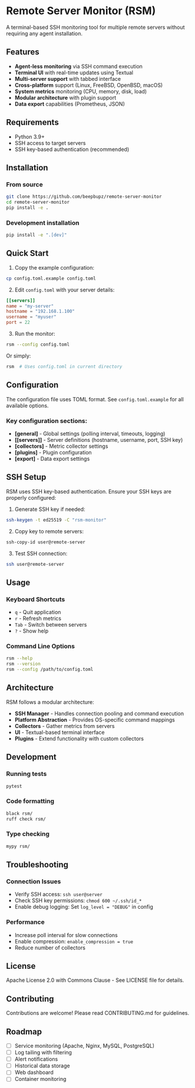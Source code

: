 # Remote Server Monitor (RSM)

A terminal-based SSH monitoring tool for multiple remote servers without requiring any agent installation.

## Features

- **Agent-less monitoring** via SSH command execution
- **Terminal UI** with real-time updates using Textual
- **Multi-server support** with tabbed interface
- **Cross-platform** support (Linux, FreeBSD, OpenBSD, macOS)
- **System metrics** monitoring (CPU, memory, disk, load)
- **Modular architecture** with plugin support
- **Data export** capabilities (Prometheus, JSON)

## Requirements

- Python 3.9+
- SSH access to target servers
- SSH key-based authentication (recommended)

## Installation

### From source

```bash
git clone https://github.com/beepbupz/remote-server-monitor
cd remote-server-monitor
pip install -e .
```

### Development installation

```bash
pip install -e ".[dev]"
```

## Quick Start

1. Copy the example configuration:
```bash
cp config.toml.example config.toml
```

2. Edit `config.toml` with your server details:
```toml
[[servers]]
name = "my-server"
hostname = "192.168.1.100"
username = "myuser"
port = 22
```

3. Run the monitor:
```bash
rsm --config config.toml
```

Or simply:
```bash
rsm  # Uses config.toml in current directory
```

## Configuration

The configuration file uses TOML format. See `config.toml.example` for all available options.

### Key configuration sections:

- **[general]** - Global settings (polling interval, timeouts, logging)
- **[[servers]]** - Server definitions (hostname, username, port, SSH key)
- **[collectors]** - Metric collector settings
- **[plugins]** - Plugin configuration
- **[export]** - Data export settings

## SSH Setup

RSM uses SSH key-based authentication. Ensure your SSH keys are properly configured:

1. Generate SSH key if needed:
```bash
ssh-keygen -t ed25519 -C "rsm-monitor"
```

2. Copy key to remote servers:
```bash
ssh-copy-id user@remote-server
```

3. Test SSH connection:
```bash
ssh user@remote-server
```

## Usage

### Keyboard Shortcuts

- `q` - Quit application
- `r` - Refresh metrics
- `Tab` - Switch between servers
- `?` - Show help

### Command Line Options

```bash
rsm --help
rsm --version
rsm --config /path/to/config.toml
```

## Architecture

RSM follows a modular architecture:

- **SSH Manager** - Handles connection pooling and command execution
- **Platform Abstraction** - Provides OS-specific command mappings
- **Collectors** - Gather metrics from servers
- **UI** - Textual-based terminal interface
- **Plugins** - Extend functionality with custom collectors

## Development

### Running tests
```bash
pytest
```

### Code formatting
```bash
black rsm/
ruff check rsm/
```

### Type checking
```bash
mypy rsm/
```

## Troubleshooting

### Connection Issues
- Verify SSH access: `ssh user@server`
- Check SSH key permissions: `chmod 600 ~/.ssh/id_*`
- Enable debug logging: Set `log_level = "DEBUG"` in config

### Performance
- Increase poll interval for slow connections
- Enable compression: `enable_compression = true`
- Reduce number of collectors

## License

Apache License 2.0 with Commons Clause - See LICENSE file for details.

## Contributing

Contributions are welcome! Please read CONTRIBUTING.md for guidelines.

## Roadmap

- [ ] Service monitoring (Apache, Nginx, MySQL, PostgreSQL)
- [ ] Log tailing with filtering
- [ ] Alert notifications
- [ ] Historical data storage
- [ ] Web dashboard
- [ ] Container monitoring